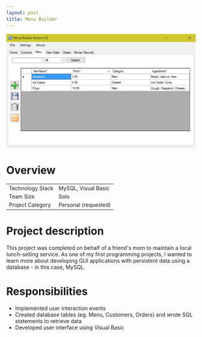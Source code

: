 ```yaml
---
layout: post
title: Menu Builder
---
```

<img src="/images/fulls/menubuilder-cover.png" class="fit image">

<h1>Overview</h1>
<table>
<tr><td><span class="icon fa-cog"></span> Technology Stack</td>
<td>MySQL, Visual Basic</td></tr>
<tr><td><span class="icon fa-users"></span> Team Size</td>
<td>Solo</td></tr>
<tr><td><span class="icon fa-tags"></span> Project Category</td>
<td>Personal (requested)</td></tr>
</table>

<h1>Project description</h1>
This project was completed on behalf of a friend's mom to maintain a local lunch-selling service. As one of my first programming projects, I wanted to learn more about developing GUI applications with persistent data using a database - in this case, MySQL. 

<h1>Responsibilities</h1>
<ul>
<li>Implemented user interaction events</li>
<li>Created database tables (eg. Menu, Customers, Orders) and wrote SQL statements to retrieve data</li>
<li>Developed user interface using Visual Basic</li>
</ul>

